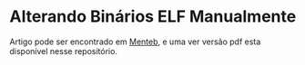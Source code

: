 # Alterando Binários ELF Manualmente

Artigo pode ser encontrado em [Menteb](https://www.mentebinaria.com.br/artigos/%E2%80%8Balterando-bin%C3%A1rios-elf-manualmente-r50/), e uma ver versão pdf esta disponível nesse repositório.

